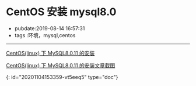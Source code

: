 # CentOS 安装 mysql8.0

- pubdate:2019-08-14 16:57:31
- tags :环境，mysql,centos

---

[CentOS(linux) 下 MySQL8.0.11 的安装](https://segmentfault.com/a/1190000015634108)

[CentOS(linux) 下 MySQL8.0.11 的安装文章截图](./centos-mysql8.0.png)


{: id="20201104153359-vt5eeq5" type="doc"}
